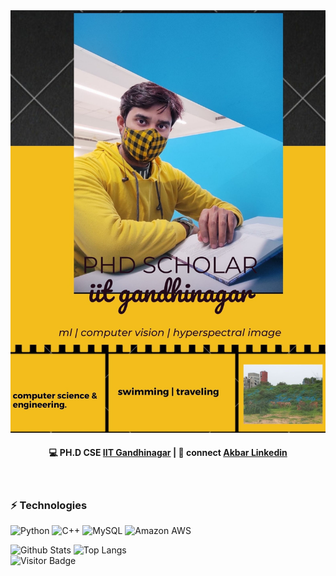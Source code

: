 <!--
- 👋 Hi, I’m @aamaanakbar
- 👀 I’m interested in ...
- 🌱 I’m currently learning ...
- 💞️ I’m looking to collaborate on ...
- 📫 How to reach me ...


aamaanakbar/aamaanakbar is a ✨ special ✨ repository because its `README.md` (this file) appears on your GitHub profile.
You can click the Preview link to take a look at your changes.
--->

<div align="center">
<img max-width=auto src="https://raw.githubusercontent.com/aamaanakbar/aamaanakbar/main/assets/github.jpg"/>
</div>
<h4 align="center">
💻 PH.D CSE <a href="https://www.linkedin.com/school/indian-institute-of-technology-gandhinagar-iitgn-/?originalSubdomain=in">IIT Gandhinagar</a> | 💬 connect <a href="https://www.linkedin.com/in/aamaanakbar//">Akbar Linkedin</a>
</h4>

<br/>
<h3 align="left">
⚡ Technologies
</h3>

![Python](https://img.shields.io/badge/-Python-black?style=flat-square&logo=Python)
![C++](https://img.shields.io/badge/-C++-00599C?style=flat-square&logo=c)
![MySQL](https://img.shields.io/badge/-MySQL-black?style=flat-square&logo=mysql)
![Amazon AWS](https://img.shields.io/badge/Amazon%20AWS-232F3E?style=flat-square&logo=amazon-aws)


![Github Stats](https://github-readme-stats.vercel.app/api?username=aamaanakbar&count_private=true&show_icons=true) ![Top Langs](https://github-readme-stats.vercel.app/api/top-langs/?username=aamaanakbar&hide=javascript,html,dart,ruby&layout=compact)  
![Visitor Badge](https://visitor-badge.laobi.icu/badge?page_id=aamaanakbar)
